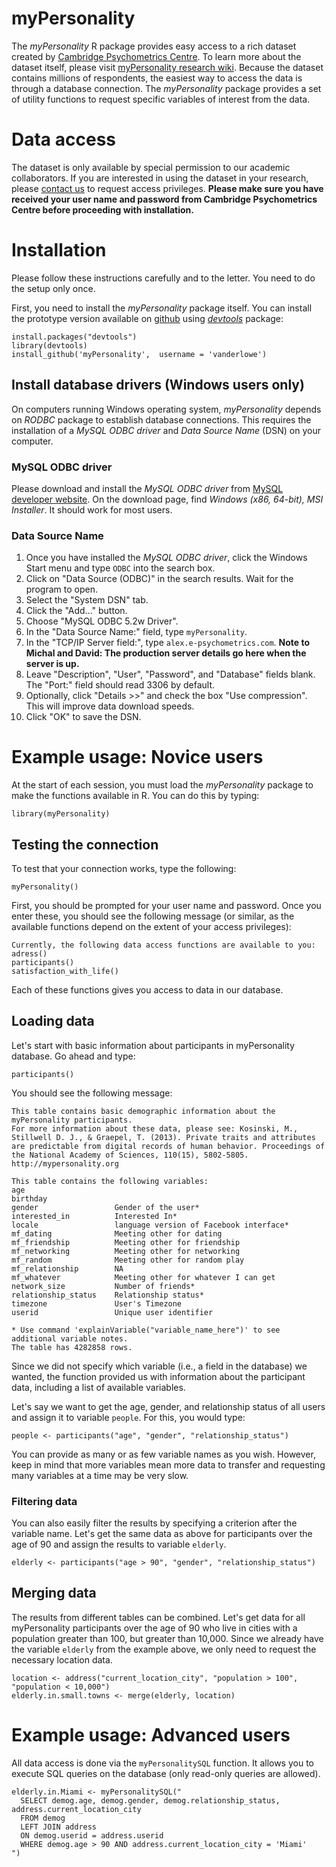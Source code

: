myPersonality
=============

The _myPersonality_ R package provides easy access to a rich dataset created by [Cambridge Psychometrics Centre](http://www.psychometrics.cam.ac.uk). To learn more about the dataset itself, please visit [myPersonality research wiki](http://mypersonality.org). Because the dataset contains millions of respondents, the easiest way to access the data is through a database connection. The _myPersonality_ package provides a set of utility functions to request specific variables of interest from the data.

# Data access
The dataset is only available by special permission to our academic collaborators. If you are interested in using the dataset in your research, please [contact us](http://mypersonality.org/wiki/doku.php?id=database_use_guidelines) to request access privileges. **Please make sure you have received your user name and password from Cambridge Psychometrics Centre before proceeding with installation.**

# Installation
Please follow these instructions carefully and to the letter. You need to do the setup only once.

First, you need to install the _myPersonality_ package itself. You can install the prototype version available on [github](https://github.com/vanderlowe/myPersonality) using _[devtools](https://github.com/hadley/devtools/)_ package:
```
install.packages("devtools") 
library(devtools)
install_github('myPersonality',  username = 'vanderlowe')
```
## Install database drivers (Windows users only)
On computers running Windows operating system, _myPersonality_ depends on _RODBC_ package to establish database connections. This requires the installation of a _MySQL ODBC driver_ and _Data Source Name_ (DSN) on your computer.

### MySQL ODBC driver
Please download and install the _MySQL ODBC driver_ from [MySQL developer website](http://dev.mysql.com/downloads/connector/odbc/5.2.html#downloads). On the download page, find _Windows (x86, 64-bit), MSI Installer_. It should work for most users.

### Data Source Name
1. Once you have installed the _MySQL ODBC driver_, click the Windows Start menu and type `ODBC` into the search box.
2. Click on "Data Source (ODBC)" in the search results. Wait for the program to open.
3. Select the "System DSN" tab. 
4. Click the "Add..." button.
5. Choose "MySQL ODBC 5.2w Driver".
6. In the "Data Source Name:" field, type `myPersonality`.
7. In the "TCP/IP Server field:", type `alex.e-psychometrics.com`. **Note to Michal and David: The production server details go here when the server is up.**
8. Leave "Description", "User", "Password", and "Database" fields blank. The "Port:" field should read 3306 by default.
9. Optionally, click "Details >>" and check the box "Use compression". This will improve data download speeds.
10. Click "OK" to save the DSN.

# Example usage: Novice users
At the start of each session, you must load the _myPersonality_ package to make the functions available in R. You can do this by typing:
```
library(myPersonality)
```

## Testing the connection
To test that your connection works, type the following:
```
myPersonality()
```

First, you should be prompted for your user name and password. Once you enter these, you should see the following message (or similar, as the available functions depend on the extent of your access privileges):
```
Currently, the following data access functions are available to you:
adress()
participants()
satisfaction_with_life()
```
Each of these functions gives you access to data in our database.

## Loading data
Let's start with basic information about participants in myPersonality database. Go ahead and type:
```
participants()
```
You should see the following message:
```
This table contains basic demographic information about the myPersonality participants.
For more information about these data, please see: Kosinski, M., Stillwell D. J., & Graepel, T. (2013). Private traits and attributes are predictable from digital records of human behavior. Proceedings of the National Academy of Sciences, 110(15), 5802-5805.
http://mypersonality.org

This table contains the following variables:
age                                                           
birthday                                                      
gender                 Gender of the user*                    
interested_in          Interested In*                         
locale                 language version of Facebook interface*
mf_dating              Meeting other for dating               
mf_friendship          Meeting other for friendship           
mf_networking          Meeting other for networking           
mf_random              Meeting other for random play          
mf_relationship        NA                                     
mf_whatever            Meeting other for whatever I can get   
network_size           Number of friends*                     
relationship_status    Relationship status*                   
timezone               User's Timezone                        
userid                 Unique user identifier                 

* Use command 'explainVariable("variable_name_here")' to see additional variable notes.
The table has 4282858 rows.
```
Since we did not specify which variable (i.e., a field in the database) we wanted, the function provided us with information about the participant data, including a list of available variables.

Let's say we want to get the age, gender, and relationship status of all users and assign it to variable `people`. For this, you would type:
```
people <- participants("age", "gender", "relationship_status")
```
You can provide as many or as few variable names as you wish. However, keep in mind that more variables mean more data to transfer and requesting many variables at a time may be very slow.

### Filtering data
You can also easily filter the results by specifying a criterion after the variable name. Let's get the same data as above for participants over the age of 90 and assign the results to variable `elderly`.
```
elderly <- participants("age > 90", "gender", "relationship_status")
```

## Merging data
The results from different tables can be combined. Let's get data for all myPersonality participants over the age of 90 who live in cities with a population greater than 100, but greater than 10,000. Since we already have the variable `elderly` from the example above, we only need to request the necessary location data.
```
location <- address("current_location_city", "population > 100", "population < 10,000")
elderly.in.small.towns <- merge(elderly, location)
```

# Example usage: Advanced users
All data access is done via the `myPersonalitySQL` function. It allows you to execute SQL queries on the database (only read-only queries are allowed).
```
elderly.in.Miami <- myPersonalitySQL("
  SELECT demog.age, demog.gender, demog.relationship_status, address.current_location_city 
  FROM demog 
  LEFT JOIN address 
  ON demog.userid = address.userid 
  WHERE demog.age > 90 AND address.current_location_city = 'Miami'
")
```